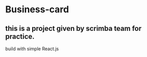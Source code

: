 # Business-card

## this is a project given by scrimba team for practice.

build with simple React.js

